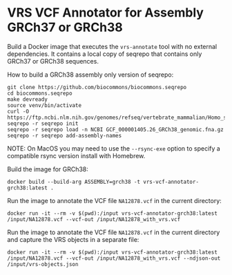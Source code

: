 # VRS VCF Annotator for Assembly GRCh37 or GRCh38
Build a Docker image that executes the `vrs-annotate` tool with no external dependencies.
It contains a local copy of seqrepo that contains only GRCh37 or GRCh38 sequences.

How to build a GRCh38 assembly only version of seqrepo:
```shell
git clone https://github.com/biocommons/biocommons.seqrepo
cd biocommons.seqrepo
make devready
source venv/bin/activate
curl -O https://ftp.ncbi.nlm.nih.gov/genomes/refseq/vertebrate_mammalian/Homo_sapiens/all_assembly_versions/GCF_000001405.26_GRCh38/GCF_000001405.26_GRCh38_genomic.fna.gz
seqrepo -r seqrepo init
seqrepo -r seqrepo load -n NCBI GCF_000001405.26_GRCh38_genomic.fna.gz 
seqrepo -r seqrepo add-assembly-names
```
NOTE: On MacOS you may need to use the `--rsync-exe` option to specify a compatible rsync version install with Homebrew.

Build the image for GRCh38:
```shell
docker build --build-arg ASSEMBLY=grch38 -t vrs-vcf-annotator-grch38:latest .
```

Run the image to annotate the VCF file `NA12878.vcf` in the current directory:
```shell
docker run -it --rm -v $(pwd):/input vrs-vcf-annotator-grch38:latest /input/NA12878.vcf --vcf-out /input/NA12878_with_vrs.vcf
```

Run the image to annotate the VCF file `NA12878.vcf` in the current directory and capture the VRS objects in a separate file:
```shell
docker run -it --rm -v $(pwd):/input vrs-vcf-annotator-grch38:latest /input/NA12878.vcf --vcf-out /input/NA12878_with_vrs.vcf --ndjson-out /input/vrs-objects.json
```
